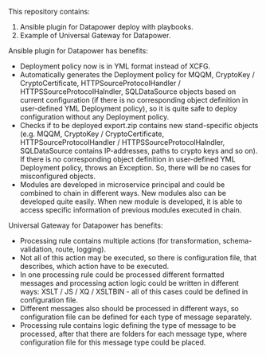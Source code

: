 This repository contains:
1. Ansible plugin for Datapower deploy with playbooks.
2. Example of Universal Gateway for Datapower.

Ansible plugin for Datapower has benefits:
- Deployment policy now is in YML format instead of XCFG.
- Automatically generates the Deployment policy for MQQM, CryptoKey / CryptoCertificate, HTTPSourceProtocolHandler / HTTPSSourceProtocolHalndler, SQLDataSource objects based on current configuration (if there is no corresponding object definition in user-defined YML Deployment policy), so it is quite safe to deploy configuration without any Deployment policy.
- Checks if to be deployed export.zip contains new stand-specific objects (e.g. MQQM, CryptoKey / CryptoCertificate, HTTPSourceProtocolHandler / HTTPSSourceProtocolHalndler, SQLDataSource contains IP-addresses, paths to crypto keys and so on). If there is no corresponding object definition in user-defined YML Deployment policy, throws an Exception. So, there will be no cases for misconfigured objects.
- Modules are developed in microservice principal and could be combined to chain in different ways. New modules also can be developed quite easily. When new module is developed, it is able to access specific information of previous modules executed in chain.

Universal Gateway for Datapower has benefits:
- Processing rule contains multiple actions (for transformation, schema-validation, route, logging).
- Not all of this action may be executed, so there is configuration file, that describes, which action have to be executed.
- In one processing rule could be processed different formatted messages and processing action logic could be written in different ways: XSLT / JS / XQ / XSLTBIN - all of this cases could be defined in configuration file.
- Different messages also should be processed in different ways, so configuration file can be defined for each type of message separately.
- Processing rule contains logic defining the type of message to be processed, after that there are folders for each message type, where configuration file for this message type could be placed.
